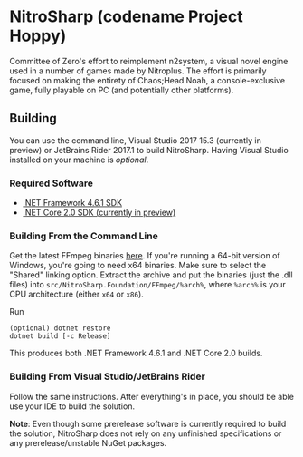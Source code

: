 # NitroSharp (codename Project Hoppy)

Committee of Zero's effort to reimplement n2system, a visual novel engine used in a number of games made by Nitroplus. The effort is primarily focused on making the entirety of Chaos;Head Noah, a console-exclusive game, fully playable on PC (and potentially other platforms).

## Building
You can use the command line, Visual Studio 2017 15.3 (currently in preview) or JetBrains Rider 2017.1 to build NitroSharp.
Having Visual Studio installed on your machine is *optional*.
### Required Software
- [.NET Framework 4.6.1 SDK](https://www.microsoft.com/en-us/download/details.aspx?id=49978)
- [.NET Core 2.0 SDK (currently in preview)](https://www.microsoft.com/net/core/preview#windowscmd)

### Building From the Command Line
Get the latest FFmpeg binaries [here](https://ffmpeg.zeranoe.com/builds/). If you're running a 64-bit version of Windows, you're going to need x64 binaries. Make sure to select the "Shared" linking option.
Extract the archive and put the binaries (just the .dll files) into `src/NitroSharp.Foundation/FFmpeg/%arch%`, where `%arch%` is your CPU architecture (either `x64` or `x86`).

Run
```
(optional) dotnet restore
dotnet build [-c Release]
```

This produces both .NET Framework 4.6.1 and .NET Core 2.0 builds.

### Building From Visual Studio/JetBrains Rider
Follow the same instructions. After everything's in place, you should be able use your IDE to build the solution.


**Note**:
Even though some prerelease software is currently required to build the solution, NitroSharp does not rely on any unfinished specifications or any prerelease/unstable NuGet packages.